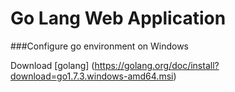 # Go Lang Web Application

###Configure go environment on Windows

Download [golang] (https://golang.org/doc/install?download=go1.7.3.windows-amd64.msi)